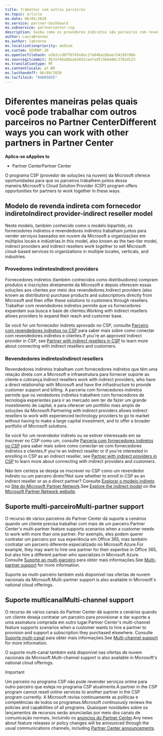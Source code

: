 ```yaml
---
title: Trabalhar com outros parceiros
ms.topic: article
ms.date: 06/05/2020
ms.service: partner-dashboard
ms.subservice: partnercenter-csp
description: Saiba como os provedores indiretos são parceiros com revendedores indiretos no programa CSP (provedor de soluções na nuvem) e determinam qual é a função certa para você.
author: LauraBrenner
ms.author: labrenne
ms.localizationpriority: medium
ms.custom: SEOMAY.20
ms.openlocfilehash: e3b2ccd077b745e8ec17a046a2dbaec541567d6b
ms.sourcegitcommit: 8b7ef46a88aa5eb52ceefadfc5b0a06c3702d123
ms.translationtype: MT
ms.contentlocale: pt-BR
ms.lasthandoff: 06/09/2020
ms.locfileid: "84603835"
---
```

# <a name="different-ways-you-can-work-with-other-partners-in-partner-center"></a><span data-ttu-id="fba64-103">Diferentes maneiras pelas quais você pode trabalhar com outros parceiros no Partner Center</span><span class="sxs-lookup"><span data-stu-id="fba64-103">Different ways you can work with other partners in Partner Center</span></span>

<span data-ttu-id="fba64-104">**Aplica-se a**</span><span class="sxs-lookup"><span data-stu-id="fba64-104">**Applies to**</span></span>

- <span data-ttu-id="fba64-105">Partner Center</span><span class="sxs-lookup"><span data-stu-id="fba64-105">Partner Center</span></span>

<span data-ttu-id="fba64-106">O programa CSP (provedor de soluções na nuvem) da Microsoft oferece oportunidades para que os parceiros trabalhem juntos dessa maneira.</span><span class="sxs-lookup"><span data-stu-id="fba64-106">Microsoft's Cloud Solution Provider (CSP) program offers opportunities for partners to work together in these ways.</span></span>

## <a name="indirect-provider-indirect-reseller-model"></a><span data-ttu-id="fba64-107">Modelo de revenda indireta com fornecedor indireto</span><span class="sxs-lookup"><span data-stu-id="fba64-107">Indirect provider-indirect reseller model</span></span>

<span data-ttu-id="fba64-108">Neste modelo, também conhecido como o modelo bipartido, os fornecedores indiretos e revendedores indiretos trabalham juntos para vender serviços baseados em nuvem da Microsoft a organizações em múltiplos locais e indústrias.</span><span class="sxs-lookup"><span data-stu-id="fba64-108">In this model, also known as the two-tier model, indirect providers and indirect resellers work together to sell Microsoft cloud-based services to organizations in multiple locales, verticals, and industries.</span></span> 

### <a name="indirect-providers"></a><span data-ttu-id="fba64-109">Provedores indiretos</span><span class="sxs-lookup"><span data-stu-id="fba64-109">Indirect providers</span></span>

<span data-ttu-id="fba64-110">Fornecedores indiretos (também conhecidos como distribuidores) compram produtos e inscrições diretamente da Microsoft e depois oferecem essas soluções aos clientes por meio dos revendedores.</span><span class="sxs-lookup"><span data-stu-id="fba64-110">Indirect providers (also known as distributors) purchase products and subscriptions directly from Microsoft and then offer these solutions to customers through resellers.</span></span> <span data-ttu-id="fba64-111">Trabalhar com revendedores indiretos permite que os fornecedores expandam sua busca e base de clientes.</span><span class="sxs-lookup"><span data-stu-id="fba64-111">Working with indirect resellers allows providers to expand their reach and customer base.</span></span> 

<span data-ttu-id="fba64-112">Se você for um fornecedor indireto aprovado no CSP, consulte [Parceiro com revendedores indiretos no CSP](indirect-provider-tasks-in-partner-center.md) para saber mais sobre como conectar com revendedores indiretos e clientes.</span><span class="sxs-lookup"><span data-stu-id="fba64-112">If you're an approved indirect provider in CSP, see [Partner with indirect resellers in CSP](indirect-provider-tasks-in-partner-center.md) to learn more about connecting with indirect resellers and customers.</span></span> 

### <a name="indirect-resellers"></a><span data-ttu-id="fba64-113">Revendedores indiretos</span><span class="sxs-lookup"><span data-stu-id="fba64-113">Indirect resellers</span></span>

<span data-ttu-id="fba64-114">Revendedores indiretos trabalham com fornecedores indiretos que têm uma relação direta com a Microsoft e infraestrutura para fornecer suporte ao cliente e cobrança.</span><span class="sxs-lookup"><span data-stu-id="fba64-114">Indirect resellers work with indirect providers, who have a direct relationship with Microsoft and have the infrastructure to provide customer support and billing.</span></span> <span data-ttu-id="fba64-115">A parceria com fornecedores indiretos permite que os vendedores indiretos trabalhem com fornecedores de tecnologia experientes para ir ao mercado sem ter de fazer um grande investimento de capital, e para oferecer um portfólio mais amplo de soluções da Microsoft.</span><span class="sxs-lookup"><span data-stu-id="fba64-115">Partnering with indirect providers allows indirect resellers to work with experienced technology providers to go to market without having to make a large capital investment, and to offer a broader portfolio of Microsoft solutions.</span></span> 

<span data-ttu-id="fba64-116">Se você for um revendedor indireto ou se estiver interessado em se inscrever no CSP como um, consulte [Parceria com fornecedores indiretos no CSP](indirect-reseller-tasks-in-partner-center.md) para saber mais sobre como conectar-se com fornecedores indiretos e clientes.</span><span class="sxs-lookup"><span data-stu-id="fba64-116">If you're an indirect reseller or if you're interested in enrolling in CSP as an indirect reseller, see [Partner with indirect providers in CSP](indirect-reseller-tasks-in-partner-center.md) to learn more about connecting with indirect providers and customers.</span></span>

<span data-ttu-id="fba64-117">Não tem certeza se deseja se inscrever no CSP como um revendedor indireto ou um parceiro direto?</span><span class="sxs-lookup"><span data-stu-id="fba64-117">Not sure whether to enroll in CSP as an indirect reseller or as a direct partner?</span></span> <span data-ttu-id="fba64-118">Consulte [Explorar o modelo indireto](https://partner.microsoft.com/cloud-solution-provider/indirect) no [Site do Microsoft Partner Network](https://partner.microsoft.com).</span><span class="sxs-lookup"><span data-stu-id="fba64-118">See [Explore the indirect model](https://partner.microsoft.com/cloud-solution-provider/indirect) on the [Microsoft Partner Network website](https://partner.microsoft.com).</span></span>   

## <a name="multi-partner-support"></a><span data-ttu-id="fba64-119">Suporte multi-parceiro</span><span class="sxs-lookup"><span data-stu-id="fba64-119">Multi-partner support</span></span>

<span data-ttu-id="fba64-120">O recurso de vários parceiros do Partner Center dá suporte a cenários quando um cliente precisa trabalhar com mais de um parceiro.</span><span class="sxs-lookup"><span data-stu-id="fba64-120">Partner Center's multi-partner feature supports scenarios when a customer needs to work with more than one partner.</span></span> <span data-ttu-id="fba64-121">Por exemplo, eles podem querer contratar um parceiro por sua experiência em Office 365, mas também contratar um parceiro diferente especializado no Microsoft Azure.</span><span class="sxs-lookup"><span data-stu-id="fba64-121">For example, they may want to hire one partner for their expertise in Office 365, but also hire a different partner who specializes in Microsoft Azure.</span></span> <span data-ttu-id="fba64-122">Consulte [Suporte ao multi-parceiro](multipartner.md) para obter mais informações.</span><span class="sxs-lookup"><span data-stu-id="fba64-122">See [Multi-partner support](multipartner.md) for more information.</span></span>

<span data-ttu-id="fba64-123">Suporte ao multi-parceiro também está disponível nas ofertas de nuvem nacionais da Microsoft.</span><span class="sxs-lookup"><span data-stu-id="fba64-123">Multi-partner support is also available in Microsoft's national cloud offerings.</span></span> 

## <a name="multi-channel-support"></a><span data-ttu-id="fba64-124">Suporte multicanal</span><span class="sxs-lookup"><span data-stu-id="fba64-124">Multi-channel support</span></span>

<span data-ttu-id="fba64-125">O recurso de vários canais do Partner Center dá suporte a cenários quando um cliente deseja contratar um parceiro para provisionar e dar suporte a uma assinatura comprada em outro lugar.</span><span class="sxs-lookup"><span data-stu-id="fba64-125">Partner Center's multi-channel feature supports scenarios when a customer wants to hire a partner to provision and support a subscription they purchased elsewhere.</span></span> <span data-ttu-id="fba64-126">Consulte [Suporte multi-canal](multichannel.md) para obter mais informações.</span><span class="sxs-lookup"><span data-stu-id="fba64-126">See [Multi-channel support](multichannel.md) for more information.</span></span>

<span data-ttu-id="fba64-127">O suporte multi-canal também está disponível nas ofertas de nuvem nacionais da Microsoft.</span><span class="sxs-lookup"><span data-stu-id="fba64-127">Multi-channel support is also available in Microsoft's national cloud offerings.</span></span>

> [!IMPORTANT]  
> <span data-ttu-id="fba64-128">Um parceiro no programa CSP não pode revender serviços online para outro parceiro que esteja no programa CSP atualmente.</span><span class="sxs-lookup"><span data-stu-id="fba64-128">A partner in the CSP program cannot resell online services to another partner in the CSP program currently.</span></span> <span data-ttu-id="fba64-129">A Microsoft revisa continuamente as políticas e competências de todos os programas.</span><span class="sxs-lookup"><span data-stu-id="fba64-129">Microsoft continuously reviews the policies and capabilities of all programs.</span></span> <span data-ttu-id="fba64-130">Quaisquer novidades sobre os lançamentos de recursos serão anunciadas por meio dos canais de comunicação normais, incluindo os [anúncios do Partner Center](announcements/index.md).</span><span class="sxs-lookup"><span data-stu-id="fba64-130">Any news about feature releases or policy changes will be announced through the usual communications channels, including [Partner Center announcements](announcements/index.md).</span></span>

